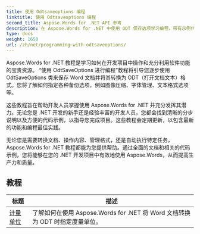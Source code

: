 ```yaml
---
title: 使用 Odtsaveoptions 编程
linktitle: 使用 Odtsaveoptions 编程
second_title: Aspose.Words for .NET API 参考
description: 在 Aspose.Words for .NET 中使用 ODT 保存选项学习编程。带有示例代码的详细教程，用于将 Word 文档保存为 ODT 格式。
type: docs
weight: 1650
url: /zh/net/programming-with-odtsaveoptions/
---
```

Aspose.Words for .NET 教程是学习如何在开发项目中操作和充分利用软件功能的宝贵资源。 “使用 OdtSaveOptions 进行编程”教程将引导您逐步使用 OdtSaveOptions 类来保存 Word 文档并将其转换为 ODT（打开文档文本）格式。您将了解如何指定各种备份选项，例如图像压缩、字体管理、文本格式选项等。

这些教程旨在帮助开发人员掌握使用 Aspose.Words for .NET 并充分发挥其潜力。无论您是 .NET 开发的新手还是经验丰富的开发人员，您都会找到清晰的分步说明以及方便的代码示例，以指导您完成项目。这些教程会定期更新，以包含最新的功能和编程最佳实践。

无论您是需要转换文档、操作内容、管理格式，还是自动执行特定任务，Aspose.Words for .NET 教程都能为您提供帮助。通过全面的文档和相关的代码示例，您将能够在您的 .NET 开发项目中有效地使用 Aspose.Words，从而提高生产力和质量。

 ## 教程
| 标题 | 描述 |
| --- | --- |
| [计量单位](./measure-unit/) | 了解如何在使用 Aspose.Words for .NET 将 Word 文档转换为 ODT 时指定度量单位。 |